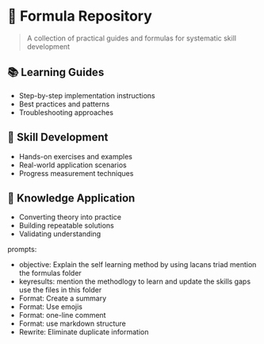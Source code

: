 # 🧮 Formula Repository

> A collection of practical guides and formulas for systematic skill development

## 📚 Learning Guides
- Step-by-step implementation instructions
- Best practices and patterns
- Troubleshooting approaches

## 🔄 Skill Development
- Hands-on exercises and examples
- Real-world application scenarios
- Progress measurement techniques

## 🎯 Knowledge Application
- Converting theory into practice
- Building repeatable solutions
- Validating understanding


prompts:
- objective: Explain the self learning method by using lacans triad mention the formulas folder
- keyresults: mention the methodlogy to learn and update the skills gaps use the files in this folder
- Format: Create a summary
- Format: Use emojis
- Format: one-line comment
- Format: use markdown structure
- Rewrite: Eliminate duplicate information